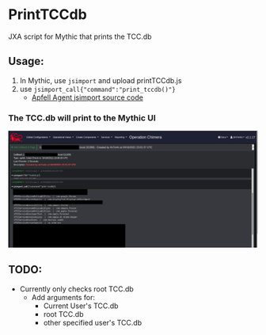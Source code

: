 # PrintTCCdb
JXA script for Mythic that prints the TCC.db
## Usage:
1. In Mythic, use `jsimport` and upload printTCCdb.js
2. use `jsimport_call{"command":"print_tccdb()"}`
    -  [Apfell Agent jsimport source code](https://github.com/MythicAgents/apfell/blob/master/Payload_Type/apfell/agent_code/jsimport.js)
### The TCC.db will print to the Mythic UI
![alt text](https://github.com/antman1p/PrintTCCdb/blob/main/mythicPrintTCCdb.png?raw=true)
## TODO:
- Currently only checks root TCC.db
    - Add arguments for:
        - Current User's TCC.db
        - root TCC.db
        - other specified user's TCC.db
